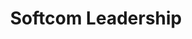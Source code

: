 ---
layout: leadership-all
permalink: /about/leadership/
title: Softcom Leadership
headline: Softcom Leadership
copy: Our leadership set our agenda and define how we work as an organization.
featured_image: /uploads/people/leaders.jpg
image_description: Softcom Leaders
---